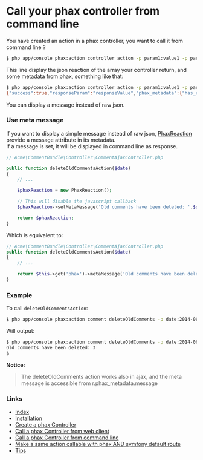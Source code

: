 Call your phax controller from command line
===========================================


You have created an action in a phax controller,
you want to call it from command line ?

``` bash
$ php app/console phax:action controller action -p param1:value1 -p param2:value2
```

This line display the json reaction of the array your controller return,
and some metadata from phax, something like that:

``` bash
$ php app/console phax:action controller action -p param1:value1 -p param2:value2
{"success":true,"responseParam":"responseValue","phax_metadata":{"has_error":false,"errors":[],"trigger_js_reaction":true,"message":null}}
```

You can display a message instead of raw json.


### Use meta message

If you want to display a simple message instead of raw json,
[PhaxReaction](https://github.com/alcalyn/phax-bundle/blob/master/Phax/CoreBundle/Model/PhaxReaction.php)
provide a message attribute in its metadata.<br />
If a message is set, it will be displayed in command line as response.

``` php
// Acme\CommentBundle\Controller\CommentAjaxController.php

public function deleteOldCommentsAction($date)
{
    // ...

	$phaxReaction = new PhaxReaction();

    // This will disable the javascript callback
    $phaxReaction->setMetaMessage('Old comments have been deleted: '.$queryResult);

    return $phaxReaction;
}
```

Which is equivalent to:

``` php
// Acme\CommentBundle\Controller\CommentAjaxController.php
public function deleteOldCommentsAction($date)
{
    // ...

	return $this->get('phax')->metaMessage('Old comments have been deleted: '.$queryResult);
}
```


### Example

To call `deleteOldCommentsAction`:

``` bash
$ php app/console phax:action comment deleteOldComments -p date:2014-06-05
```

Will output:

``` bash
$ php app/console phax:action comment deleteOldComments -p date:2014-06-05
Old comments have been deleted: 3
$ 
```

**Notice:**
> The deleteOldComments action works also in ajax,
> and the meta message is accessible from r.phax_metadata.message


### Links

- [Index](https://github.com/alcalyn/phax-bundle)
- [Installation](index.md)
- [Create a phax Controller](1_createPhaxController.md)
- [Call a phax Controller from web client](2_callControllerWeb.md)
- [Call a phax Controller from command line](3_callControllerCli.md)
- [Make a same action callable with phax AND symfony default route](4_multiController.md)
- [Tips](5_tips.md)

